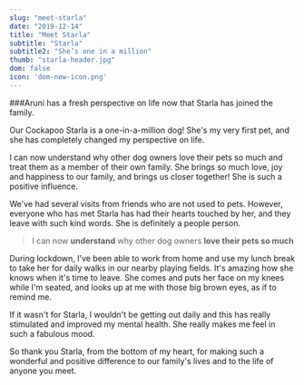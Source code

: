 ```yaml
---
slug: "meet-starla"
date: "2019-12-14"
title: "Meet Starla"
subtitle: "Starla"
subtitle2: "She’s one in a million"
thumb: "starla-header.jpg"
dom: false
icon: 'dom-new-icon.png'
---
```


###Aruni has a fresh perspective on life now that Starla has joined the family.

Our Cockapoo Starla is a one-in-a-million dog! She's my very first pet, and she has completely changed my perspective on life.

I can now understand why other dog owners love their pets so much and treat them as a member of their own family. She brings so much love, joy and happiness to our family, and brings us closer together! She is such a positive influence.

We've had several visits from friends who are not used to pets. However, everyone who has met Starla has had their hearts touched by her, and they leave with such kind words. She is definitely a people person.

> I can now **understand** why other dog owners **love their pets so much**

During lockdown, I’ve been able to work from home and use my lunch break to take her for daily walks in our nearby playing fields. It's amazing how she knows when it's time to leave. She comes and puts her face on my knees while I'm seated, and looks up at me with those big brown eyes, as if to remind me. 

If it wasn't for Starla, I wouldn't be getting out daily and this has really stimulated and improved my mental health. She really makes me feel in such a fabulous mood.

So thank you Starla, from the bottom of my heart, for making such a wonderful and positive difference to our family's lives and to the life of anyone you meet.